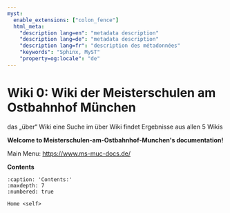 ```yaml
---
myst:
  enable_extensions: ["colon_fence"]
  html_meta:
    "description lang=en": "metadata description"
    "description lang=de": "metadata description"
    "description lang=fr": "description des métadonnées"
    "keywords": "Sphinx, MyST"
    "property=og:locale": "de"
---
```


# Wiki 0: Wiki der Meisterschulen am Ostbahnhof München

das „über“ Wiki
eine Suche im über Wiki findet Ergebnisse aus allen 5 Wikis

**Welcome to Meisterschulen-am-Ostbahnhof-Munchen's documentation!**

Main Menu: <https://www.ms-muc-docs.de/>



**Contents**

```{toctree}
:caption: 'Contents:'
:maxdepth: 7
:numbered: true

Home <self>
```

